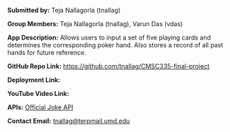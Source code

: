 **Submitted by:** Teja Nallagorla (tnallag)

**Group Members:** Teja Nallagorla (tnallag), Varun Das (vdas)

**App Description:** Allows users to input a set of five playing cards and determines the corresponding poker hand. Also stores a record of all past hands for future reference.

**GitHub Repo Link:** https://github.com/tnallag/CMSC335-final-project

**Deployment Link:** 

**YouTube Video Link:** 

**APIs:** [Official Joke API](https://github.com/15Dkatz/official_joke_api)

**Contact Email:** tnallag@terpmail.umd.edu
